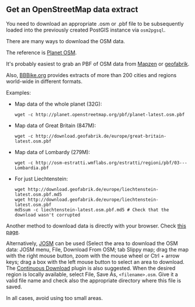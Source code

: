 ## Get an OpenStreetMap data extract

You need to download an appropriate .osm or .pbf file to be subsequently loaded into the previously created PostGIS instance via `osm2pgsql`.

There are many ways to download the OSM data.

The reference is [Planet OSM](http://planet.openstreetmap.org).

It's probably easiest to grab an PBF of OSM data from [Mapzen](https://mapzen.com/metro-extracts/) or [geofabrik](http://download.geofabrik.de/).

Also, [BBBike.org](http://download.bbbike.org/osm/) provides extracts of more than 200 cities and regions world-wide in different formats.

Examples:

* Map data of the whole planet (32G):

      wget -c http://planet.openstreetmap.org/pbf/planet-latest.osm.pbf

* Map data of Great Britain (847M):

      wget -c http://download.geofabrik.de/europe/great-britain-latest.osm.pbf

* Map data of Lombardy (279M):

      wget -c http://osm-estratti.wmflabs.org/estratti/regioni/pbf/03---Lombardia.pbf

* For just Liechtenstein:

      wget http://download.geofabrik.de/europe/liechtenstein-latest.osm.pbf.md5
      wget http://download.geofabrik.de/europe/liechtenstein-latest.osm.pbf
      md5sum -c liechtenstein-latest.osm.pbf.md5 # Check that the download wasn't corrupted

Another method to download data is directly with your browser. Check [this page](http://wiki.openstreetmap.org/wiki/Downloading_data).

Alternatively, [JOSM](https://josm.openstreetmap.de/) can be used (Select the area to download the OSM data: JOSM menu, File, Download From OSM; tab Slippy map; drag the map with the right mouse button, zoom with the mouse wheel or Ctrl + arrow keys; drag a box with the left mouse button to select an area to download. The [Continuous Download](http://wiki.openstreetmap.org/wiki/JOSM/Plugins/continuosDownload) plugin is also suggested. When the desired region is locally available, select File, Save As, `<filename>.osm`. Give it a valid file name and check also the appropriate directory where this file is saved.

In all cases, avoid using too small areas.
